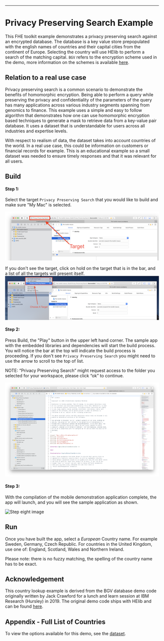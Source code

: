 ----
# Privacy Preserving Search Example
This FHE toolkit example demonstrates a privacy preserving search against an encrypted database. The database is a key value store prepopulated with the english names of countries and their capital cities from the continent of Europe. Selecting the country will use HElib to perform a search of the matching capital. `BGV` refers to the encryption scheme used in the demo, more information on the schemes is available [here](https://en.wikipedia.org/wiki/Homomorphic_encryption).

## Relation to a real use case
Privacy preserving search is a common scenario to demonstrate the benefits of homomorphic encryption. Being able to perform a query while preserving the privacy and confidentiality of the parameters of the query has many applications across various industry segments spanning from genomics to finance. This example uses a simple and easy to follow algorithm that demonstrates how one can use homomorphic encryption based techniques to generate a mask to retrieve data from a key-value pair database. It uses a dataset that is understandable for users across all industries and expertise levels. 

With respect to realism of data, the dataset takes into account countries of the world. In a real use case, this could be information on customers or financial records for example. This is an educational example so a small dataset was needed to ensure timely responses and that it was relevant for all users.

## Build

#### Step 1:
Select the target `Privacy Preserving Search` that you would like to build and make sure "My Mac" is selected.

![Step one image](../Documentation/Images/Step%206_0.png?raw=true "Choosing a Target")

If you don't see the target, click on hold on the target that is in the bar, and a list of all the targets will present itself.
![Step one.two image](../Documentation/Images/Step%206_1.png?raw=true "Choosing a Target")

#### Step 2: 
Press Build, the "Play" button in the upper left hand corner.  The sample app with the embedded libraries and dependencies will start the build process. You will notice the bar at the top will indicate the build process is proceeding. If you don't see `Privacy Preserving Search` you might need to use the arrow to scroll to the top of list.

NOTE: “Privacy Preserving Search” might request access to the folder you selected for your workspace, please click “ok” to continue.

![Step seven image](../Documentation/Images/Step%207.png?raw=true "Click the play button to start the sample app")

#### Step 3:
With the compilation of the mobile demonstration application complete, the app will launch, and you will see the sample application as shown. 

![Step eight image](/Documentation/Images/Step%208.png?raw=true "Sample app Screenshots")

## Run

Once you have built the app, select a *European* Country name. For example Sweden, Germany, Czech Republic. For countries in the United Kingdom, use one of: England, Scotland, Wales and Northern Ireland.

Please note: there is no fuzzy matching, the spelling of the country name has to be exact.

## Acknowledgement
This country lookup example is derived from the BGV database demo code originally written by Jack Crawford for a lunch and learn session at IBM Research (Hursley) in 2019. The original demo code ships with HElib and can be found [here](https://github.com/homenc/HElib/tree/master/examples/BGV_database_lookup).

## Appendix - Full List of Countries
To view the options available for this demo, see the [dataset](https://github.com/IBM/fhe-toolkit-macos/blob/master/Privacy%20Preserving%20Search/data/countries_dataset.csv).
